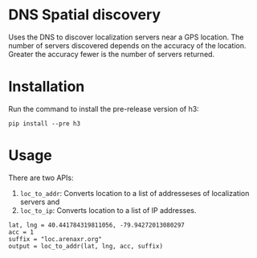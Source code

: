 # DNS Spatial discovery

Uses the DNS to discover localization servers near a GPS location. The number of servers discovered depends on the accuracy of the location. Greater the accuracy fewer is the number of servers returned.

# Installation

Run the command to install the pre-release version of h3:
```
pip install --pre h3
```

# Usage

There are two APIs: 
1. `loc_to_addr`: Converts location to a list of addresseses of localization servers and 
2. `loc_to_ip`: Converts location to a list of IP addresses.

```
lat, lng = 40.441784319811056, -79.94272013080297
acc = 1
suffix = "loc.arenaxr.org"
output = loc_to_addr(lat, lng, acc, suffix)
```